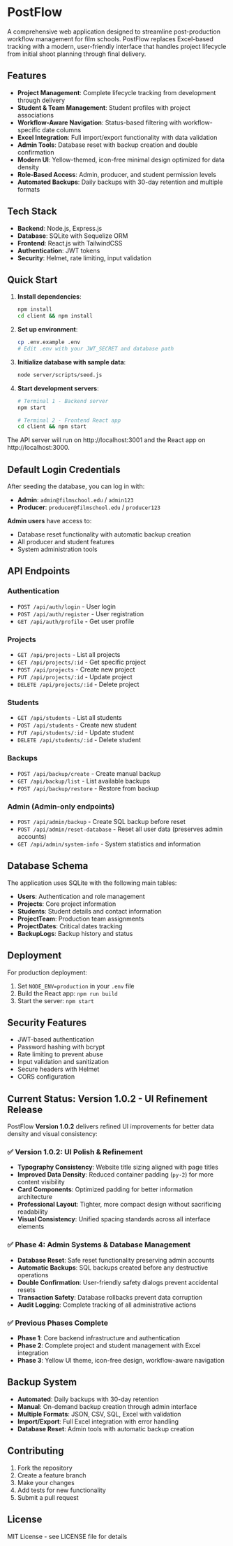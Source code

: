 # PostFlow

A comprehensive web application designed to streamline post-production workflow management for film schools. PostFlow replaces Excel-based tracking with a modern, user-friendly interface that handles project lifecycle from initial shoot planning through final delivery.

## Features

- **Project Management**: Complete lifecycle tracking from development through delivery
- **Student & Team Management**: Student profiles with project associations
- **Workflow-Aware Navigation**: Status-based filtering with workflow-specific date columns
- **Excel Integration**: Full import/export functionality with data validation
- **Admin Tools**: Database reset with backup creation and double confirmation
- **Modern UI**: Yellow-themed, icon-free minimal design optimized for data density
- **Role-Based Access**: Admin, producer, and student permission levels
- **Automated Backups**: Daily backups with 30-day retention and multiple formats

## Tech Stack

- **Backend**: Node.js, Express.js
- **Database**: SQLite with Sequelize ORM
- **Frontend**: React.js with TailwindCSS
- **Authentication**: JWT tokens
- **Security**: Helmet, rate limiting, input validation

## Quick Start

1. **Install dependencies**:
   ```bash
   npm install
   cd client && npm install
   ```

2. **Set up environment**:
   ```bash
   cp .env.example .env
   # Edit .env with your JWT_SECRET and database path
   ```

3. **Initialize database with sample data**:
   ```bash
   node server/scripts/seed.js
   ```

4. **Start development servers**:
   ```bash
   # Terminal 1 - Backend server
   npm start
   
   # Terminal 2 - Frontend React app  
   cd client && npm start
   ```

The API server will run on http://localhost:3001 and the React app on http://localhost:3000.

## Default Login Credentials

After seeding the database, you can log in with:

- **Admin**: `admin@filmschool.edu` / `admin123`
- **Producer**: `producer@filmschool.edu` / `producer123`

**Admin users** have access to:
- Database reset functionality with automatic backup creation
- All producer and student features
- System administration tools

## API Endpoints

### Authentication
- `POST /api/auth/login` - User login
- `POST /api/auth/register` - User registration
- `GET /api/auth/profile` - Get user profile

### Projects
- `GET /api/projects` - List all projects
- `GET /api/projects/:id` - Get specific project
- `POST /api/projects` - Create new project
- `PUT /api/projects/:id` - Update project
- `DELETE /api/projects/:id` - Delete project

### Students
- `GET /api/students` - List all students
- `POST /api/students` - Create new student
- `PUT /api/students/:id` - Update student
- `DELETE /api/students/:id` - Delete student

### Backups
- `POST /api/backup/create` - Create manual backup
- `GET /api/backup/list` - List available backups
- `POST /api/backup/restore` - Restore from backup

### Admin (Admin-only endpoints)
- `POST /api/admin/backup` - Create SQL backup before reset
- `POST /api/admin/reset-database` - Reset all user data (preserves admin accounts)
- `GET /api/admin/system-info` - System statistics and information

## Database Schema

The application uses SQLite with the following main tables:
- **Users**: Authentication and role management
- **Projects**: Core project information
- **Students**: Student details and contact information
- **ProjectTeam**: Production team assignments
- **ProjectDates**: Critical dates tracking
- **BackupLogs**: Backup history and status

## Deployment

For production deployment:

1. Set `NODE_ENV=production` in your `.env` file
2. Build the React app: `npm run build`
3. Start the server: `npm start`

## Security Features

- JWT-based authentication
- Password hashing with bcrypt
- Rate limiting to prevent abuse
- Input validation and sanitization
- Secure headers with Helmet
- CORS configuration

## Current Status: Version 1.0.2 - UI Refinement Release

PostFlow **Version 1.0.2** delivers refined UI improvements for better data density and visual consistency:

### ✅ **Version 1.0.2: UI Polish & Refinement**
- **Typography Consistency**: Website title sizing aligned with page titles
- **Improved Data Density**: Reduced container padding (`py-2`) for more content visibility
- **Card Components**: Optimized padding for better information architecture
- **Professional Layout**: Tighter, more compact design without sacrificing readability
- **Visual Consistency**: Unified spacing standards across all interface elements

### ✅ **Phase 4: Admin Systems & Database Management** 
- **Database Reset**: Safe reset functionality preserving admin accounts
- **Automatic Backups**: SQL backups created before any destructive operations
- **Double Confirmation**: User-friendly safety dialogs prevent accidental resets
- **Transaction Safety**: Database rollbacks prevent data corruption
- **Audit Logging**: Complete tracking of all administrative actions

### ✅ **Previous Phases Complete**
- **Phase 1**: Core backend infrastructure and authentication
- **Phase 2**: Complete project and student management with Excel integration
- **Phase 3**: Yellow UI theme, icon-free design, workflow-aware navigation

## Backup System

- **Automated**: Daily backups with 30-day retention
- **Manual**: On-demand backup creation through admin interface  
- **Multiple Formats**: JSON, CSV, SQL, Excel with validation
- **Import/Export**: Full Excel integration with error handling
- **Database Reset**: Admin tools with automatic backup creation

## Contributing

1. Fork the repository
2. Create a feature branch
3. Make your changes
4. Add tests for new functionality
5. Submit a pull request

## License

MIT License - see LICENSE file for details